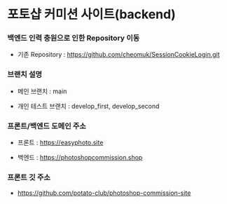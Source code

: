 # 포토샵 커미션 사이트(backend)


### 백엔드 인력 충원으로 인한 Repository 이동

- 기존 Repository : https://github.com/cheomuk/SessionCookieLogin.git


### 브랜치 설명

- 메인 브랜치 : main

- 개인 테스트 브랜치 : develop_first, develop_second


### 프론트/백엔드 도메인 주소

- 프론트 : https://easyphoto.site

- 백엔드 : https://photoshopcommission.shop


### 프론트 깃 주소

- https://github.com/potato-club/photoshop-commission-site
